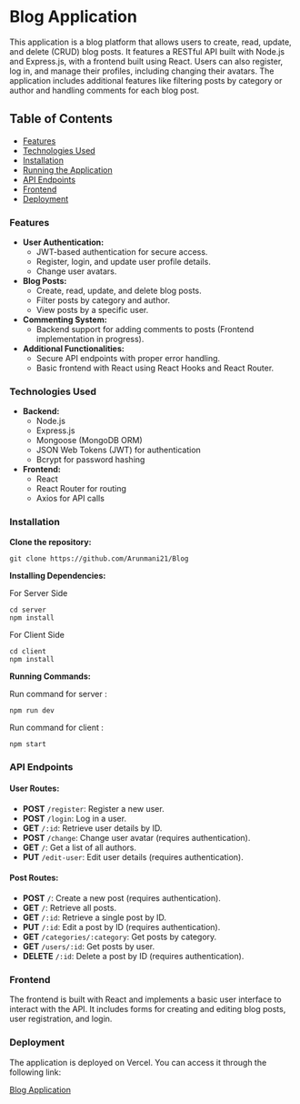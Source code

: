 # Blog Application

This application is a blog platform that allows users to create, read, update, and delete (CRUD) blog posts. It features a RESTful API built with Node.js and Express.js, with a frontend built using React. Users can also register, log in, and manage their profiles, including changing their avatars. The application includes additional features like filtering posts by category or author and handling comments for each blog post.

## Table of Contents

- [Features](#features)
- [Technologies Used](#technologies-used)
- [Installation](#installation)
- [Running the Application](#running-the-application)
- [API Endpoints](#api-endpoints)
- [Frontend](#frontend)
- [Deployment](#deployment)

### Features

- **User Authentication:**
  - JWT-based authentication for secure access.
  - Register, login, and update user profile details.
  - Change user avatars.
- **Blog Posts:**
  - Create, read, update, and delete blog posts.
  - Filter posts by category and author.
  - View posts by a specific user.
- **Commenting System:**
  - Backend support for adding comments to posts (Frontend implementation in progress).
- **Additional Functionalities:**
  - Secure API endpoints with proper error handling.
  - Basic frontend with React using React Hooks and React Router.

### Technologies Used

- **Backend:**
  - Node.js
  - Express.js
  - Mongoose (MongoDB ORM)
  - JSON Web Tokens (JWT) for authentication
  - Bcrypt for password hashing
- **Frontend:**
  - React
  - React Router for routing
  - Axios for API calls

### Installation

**Clone the repository:**

```
git clone https://github.com/Arunmani21/Blog
```

**Installing Dependencies:**

For Server Side

```
cd server
npm install
```

For Client Side

```
cd client
npm install
```

**Running Commands:**

Run command for server :

```
npm run dev
```

Run command for client :

```
npm start
```

### API Endpoints

#### User Routes:

- **POST** `/register`: Register a new user.
- **POST** `/login`: Log in a user.
- **GET** `/:id`: Retrieve user details by ID.
- **POST** `/change`: Change user avatar (requires authentication).
- **GET** `/`: Get a list of all authors.
- **PUT** `/edit-user`: Edit user details (requires authentication).

#### Post Routes:

- **POST** `/`: Create a new post (requires authentication).
- **GET** `/`: Retrieve all posts.
- **GET** `/:id`: Retrieve a single post by ID.
- **PUT** `/:id`: Edit a post by ID (requires authentication).
- **GET** `/categories/:category`: Get posts by category.
- **GET** `/users/:id`: Get posts by user.
- **DELETE** `/:id`: Delete a post by ID (requires authentication).

### Frontend

The frontend is built with React and implements a basic user interface to interact with the API. It includes forms for creating and editing blog posts, user registration, and login.

### Deployment

The application is deployed on Vercel. You can access it through the following link:

[Blog Application]()
